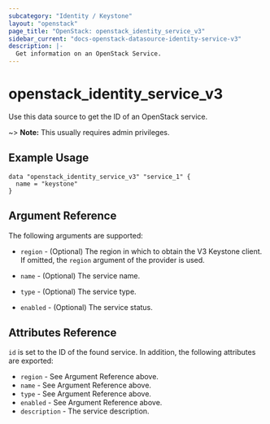 ```yaml
---
subcategory: "Identity / Keystone"
layout: "openstack"
page_title: "OpenStack: openstack_identity_service_v3"
sidebar_current: "docs-openstack-datasource-identity-service-v3"
description: |-
  Get information on an OpenStack Service.
---
```


# openstack\_identity\_service\_v3

Use this data source to get the ID of an OpenStack service.

~> **Note:** This usually requires admin privileges.

## Example Usage

```hcl
data "openstack_identity_service_v3" "service_1" {
  name = "keystone"
}
```

## Argument Reference

The following arguments are supported:

* `region` - (Optional) The region in which to obtain the V3 Keystone client.
  If omitted, the `region` argument of the provider is used.

* `name` - (Optional) The service name.

* `type` - (Optional) The service type.

* `enabled` - (Optional) The service status.

## Attributes Reference

`id` is set to the ID of the found service. In addition, the following attributes
are exported:

* `region` - See Argument Reference above.
* `name` - See Argument Reference above.
* `type` - See Argument Reference above.
* `enabled` - See Argument Reference above.
* `description` - The service description.

